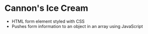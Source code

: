 # Cannon's Ice Cream
- HTML form element styled with CSS
- Pushes form information to an object in an array using JavaScript